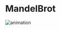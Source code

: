 # MandelBrot
![animation](https://github.com/user-attachments/assets/d0d56b09-425a-4143-bb0a-78064f1c1ea0)



